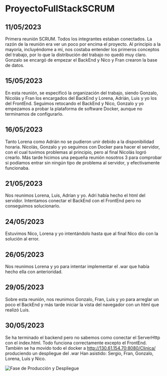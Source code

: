 # ProyectoFullStackSCRUM

## 11/05/2023
Primera reunión SCRUM. Todos los integrantes estaban conectados. La razón de la reunión era ver un poco por encima el proyecto. Al principio a la mayoría, incluyéndome a mí, nos costaba entender los primeros conceptos del trabajo, por lo que la distribución del trabajo no quedó muy claro. Gonzalo se encargó de empezar el BackEnd y Nico y Fran crearon la base de datos.

## 15/05/2023
En esta reunión, se especificó la organización del trabajo, siendo Gonzalo, Nicolás y Fran los encargados del BackEnd y Lorena, Adrián, Luis y yo los del FrontEnd. Seguimos retocando el BackEnd y Nico, Gonzalo y yo empezamos a probar la plataforma de software Docker, aunque no terminamos de configurarlo. 

## 16/05/2023
Tanto Lorena como Adrián no se pudieron unir debido a la disponibilidad horaria. Nicolás, Gonzalo y yo seguimos con Docker para hacer el servidor, con el cual tuvimos problemas al principio, pero al final Nicolás logró crearlo. Más tarde hicimos una pequeña reunión nosotros 3 para comprobar si podíamos entrar sin ningún tipo de problema al servidor, y efectivamente funcionaba.

## 21/05/2023
Nos reunimos Lorena, Luis, Adrían y yo. Adri había hecho el html del servidor. Intentamos conectar el BackEnd con el FrontEnd pero no conseguimos solucionarlo.

## 24/05/2023
Estuvimos Nico, Lorena y yo intentándolo hasta que al final Nico dio con la solución al error.

## 26/05/2023
Nos reunimos Lorena y yo para intentar implementar el .war que había hecho ella con anterioridad.

## 29/05/2023
Sobre esta reunión, nos reunimos Gonzalo, Fran, Luis y yo para arreglar un poco el BackEnd y más tarde iniciar la vista del navegador con un html que realizó Luis.

## 30/05/2023
Se ha terminado el backend pero no sabemos como conectar el ServerHttp con el index.html. Todo funciona correctamente excepto el FrontEnd. También se ha movido todo el docker a http://130.61.154.70:8080/Clinica/ produciendo un despliegue del .war
Han asistido: Sergio, Fran, Gonzalo, Lorena, Luis y Nico.

![Fase de Producción y Despliegue](https://cdn.discordapp.com/attachments/1107803866789056672/1113246639856037908/collage.png)